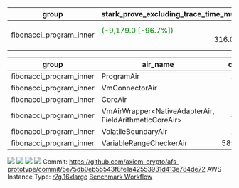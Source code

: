 | group | stark_prove_excluding_trace_time_ms | total_cells | total_cells_used | total_proof_time_ms | trace_gen_time_ms |
| --- | --- | --- | --- | --- | --- |
| fibonacci_program_inner | <span style="color: green">(-9,179.0 [-96.7%])</span> <div style='text-align: right'>316.0</div>  | <span style="color: green">(-19,464,192 [-97.0%])</span> <div style='text-align: right'>603,684</div>  | <span style="color: green">(-2,162,688 [-99.8%])</span> <div style='text-align: right'>3,737</div>  | <span style="color: green">(-9,181.0 [-96.0%])</span> <div style='text-align: right'>382.0</div>  | <span style="color: green">(-2.0 [-2.9%])</span> <div style='text-align: right'>66.0</div>  |

| group | air_name | cells | constraints | interactions | main_cols | perm_cols | prep_cols | quotient_deg | rows |
| --- | --- | --- | --- | --- | --- | --- | --- | --- | --- |
| fibonacci_program_inner | ProgramAir | <div style='text-align: right'>2,304</div>  | <div style='text-align: right'>4</div>  | <div style='text-align: right'>1</div>  | <div style='text-align: right'>10</div>  | <div style='text-align: right'>8</div>  |  | <div style='text-align: right'>1</div>  | <div style='text-align: right'>128</div>  |
| fibonacci_program_inner | VmConnectorAir | <div style='text-align: right'>20</div>  | <div style='text-align: right'>4</div>  | <div style='text-align: right'>2</div>  | <div style='text-align: right'>2</div>  | <div style='text-align: right'>8</div>  | <div style='text-align: right'>1</div>  | <div style='text-align: right'>2</div>  | <div style='text-align: right'>2</div>  |
| fibonacci_program_inner | CoreAir | <div style='text-align: right'>848</div>  | <div style='text-align: right'>115</div>  | <div style='text-align: right'>19</div>  | <div style='text-align: right'>62</div>  | <div style='text-align: right'>44</div>  |  | <div style='text-align: right'>2</div>  | <div style='text-align: right'>8</div>  |
| fibonacci_program_inner | VmAirWrapper<NativeAdapterAir, FieldArithmeticCoreAir> | <div style='text-align: right'>8,448</div>  | <div style='text-align: right'>27</div>  | <div style='text-align: right'>15</div>  | <div style='text-align: right'>30</div>  | <div style='text-align: right'>36</div>  |  | <div style='text-align: right'>2</div>  | <div style='text-align: right'>128</div>  |
| fibonacci_program_inner | VolatileBoundaryAir | <div style='text-align: right'>2,240</div>  | <div style='text-align: right'>21</div>  | <div style='text-align: right'>6</div>  | <div style='text-align: right'>19</div>  | <div style='text-align: right'>16</div>  |  | <div style='text-align: right'>2</div>  | <div style='text-align: right'>64</div>  |
| fibonacci_program_inner | VariableRangeCheckerAir | <div style='text-align: right'>589,824</div>  | <div style='text-align: right'>4</div>  | <div style='text-align: right'>1</div>  | <div style='text-align: right'>1</div>  | <div style='text-align: right'>8</div>  | <div style='text-align: right'>2</div>  | <div style='text-align: right'>1</div>  | <div style='text-align: right'>65,536</div>  |



[![](https://axiom-public-data-staging-us-east-1.s3.us-east-1.amazonaws.com/benchmark/github/flamegraphs/5e75db0eb55543f8fe1a42553931d413e784de72/tiny_e2e.dsl_ir.opcode.air_name.cells_used.reverse.svg)](https://axiom-public-data-staging-us-east-1.s3.us-east-1.amazonaws.com/benchmark/github/flamegraphs/5e75db0eb55543f8fe1a42553931d413e784de72/tiny_e2e.dsl_ir.opcode.air_name.cells_used.reverse.svg)
[![](https://axiom-public-data-staging-us-east-1.s3.us-east-1.amazonaws.com/benchmark/github/flamegraphs/5e75db0eb55543f8fe1a42553931d413e784de72/tiny_e2e.dsl_ir.opcode.air_name.cells_used.svg)](https://axiom-public-data-staging-us-east-1.s3.us-east-1.amazonaws.com/benchmark/github/flamegraphs/5e75db0eb55543f8fe1a42553931d413e784de72/tiny_e2e.dsl_ir.opcode.air_name.cells_used.svg)
[![](https://axiom-public-data-staging-us-east-1.s3.us-east-1.amazonaws.com/benchmark/github/flamegraphs/5e75db0eb55543f8fe1a42553931d413e784de72/tiny_e2e.dsl_ir.opcode.frequency.reverse.svg)](https://axiom-public-data-staging-us-east-1.s3.us-east-1.amazonaws.com/benchmark/github/flamegraphs/5e75db0eb55543f8fe1a42553931d413e784de72/tiny_e2e.dsl_ir.opcode.frequency.reverse.svg)
[![](https://axiom-public-data-staging-us-east-1.s3.us-east-1.amazonaws.com/benchmark/github/flamegraphs/5e75db0eb55543f8fe1a42553931d413e784de72/tiny_e2e.dsl_ir.opcode.frequency.svg)](https://axiom-public-data-staging-us-east-1.s3.us-east-1.amazonaws.com/benchmark/github/flamegraphs/5e75db0eb55543f8fe1a42553931d413e784de72/tiny_e2e.dsl_ir.opcode.frequency.svg)
Commit: https://github.com/axiom-crypto/afs-prototype/commit/5e75db0eb55543f8fe1a42553931d413e784de72
AWS Instance Type: [r7g.16xlarge](https://instances.vantage.sh/aws/ec2/r7g.16xlarge)
[Benchmark Workflow](https://github.com/axiom-crypto/afs-prototype/actions/runs/11392443213)
